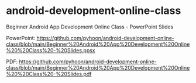 # android-development-online-class
Beginner Android App Development Online  Class - PowerPoint Slides

PowerPoint:
https://github.com/pyhoon/android-development-online-class/blob/main/Beginner%20Android%20App%20Development%20Online%20%20Class%20-%20Slides.ppsx

PDF:
https://github.com/pyhoon/android-development-online-class/blob/main/Beginner%20Android%20App%20Development%20Online%20%20Class%20-%20Slides.pdf
